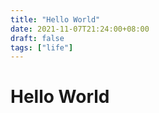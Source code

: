 ```yaml
---
title: "Hello World"
date: 2021-11-07T21:24:00+08:00
draft: false
tags: ["life"]
---
```


# Hello World
